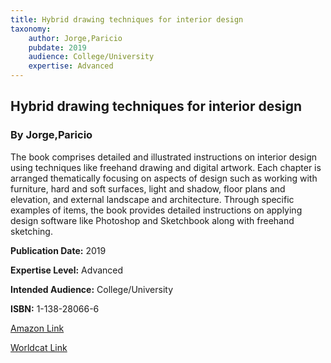 ```yaml
---
title: Hybrid drawing techniques for interior design
taxonomy:
	author: Jorge,Paricio
	pubdate: 2019
	audience: College/University
	expertise: Advanced
---
```

## Hybrid drawing techniques for interior design
### By Jorge,Paricio
The book comprises detailed and illustrated instructions on interior design using techniques like freehand drawing and digital artwork. Each chapter is arranged thematically focusing on aspects of design such as working with furniture, hard and soft surfaces, light and shadow, floor plans and elevation, and external landscape and architecture. Through specific examples of items, the book provides detailed instructions on applying design software like Photoshop and Sketchbook along with freehand sketching. 

**Publication Date:** 2019

**Expertise Level:** Advanced

**Intended Audience:** College/University

**ISBN:** 1-138-28066-6

[Amazon Link](https://www.amazon.com/Hybrid-Drawing-Techniques-Interior-Design/dp/1138280674/ref=sr_1_1?keywords=Hybrid+drawing+techniques+for+interior+design&qid=1569875258&s=gateway&sr=8-1)

[Worldcat Link](https://www.worldcat.org/title/hybrid-drawing-techniques-for-interior-design/oclc/967846638&referer=brief_results)
